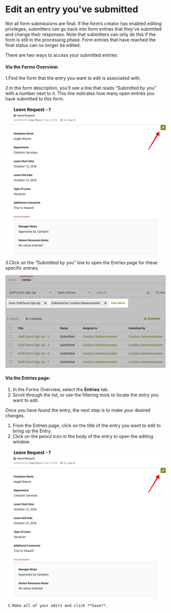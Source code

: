 # Edit an entry you've submitted



Not all form submissions are final. If the form’s creator has enabled editing privileges, submitters can go back into form entries that they’ve submitted and change their responses. Note that submitters can only do this if the form is still in the processing phase. Form entries that have reached the final status can no longer be edited.

There are two ways to access your submitted entries:

#### Via the Forms Overview:

1.Find the form that the entry you want to edit is associated with.

2.In the form description, you’ll see a line that reads “Submitted by you” with a number next to it. This line indicates how many open entries you have submitted to this form.  


![](../../../.gitbook/assets/1%20%283%29.png)

3.Click on the “Submitted by you” line to open the Entries page for these specific entries.

![](../../../.gitbook/assets/2%20%285%29.png)



#### Via the Entries page:

1. In the Forms Overview, select the **Entries** tab.
2. Scroll through the list, or use the filtering tools to locate the entry you want to edit.

Once you have found the entry, the next step is to make your desired changes.  
 

1. From the Entries page, click on the title of the entry you want to edit to bring up the Entry.
2. Click on the pencil icon in the body of the entry to open the editing window.

![](../../../.gitbook/assets/1%20%2820%29.png)



     3.Make all of your edits and click **Save**. 

